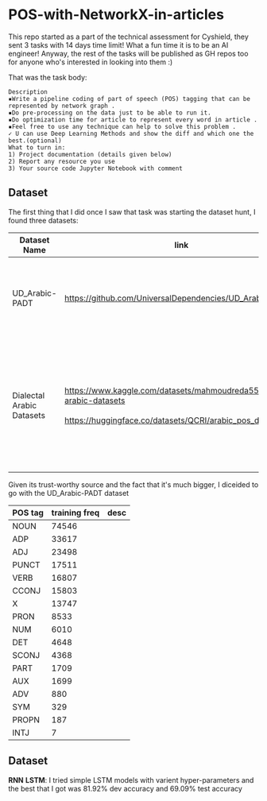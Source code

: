 # POS-with-NetworkX-in-articles

This repo started as a part of the technical assessment for Cyshield, they sent 3 tasks with 14 days time limit! What a fun time it is to be an AI engineer! Anyway, the rest of the tasks will be published as GH repos too for anyone who's interested in looking into them :)

That was the task body:
```
Description
▪Write a pipeline coding of part of speech (POS) tagging that can be represented by network graph .
▪Do pre-processing on the data just to be able to run it.
▪Do optimization time for article to represent every word in article .
▪Feel free to use any technique can help to solve this problem .
✓ U can use Deep Learning Methods and show the diff and which one the best.(optional)
What to turn in:
1) Project documentation (details given below)
2) Report any resource you use
3) Your source code Jupyter Notebook with comment
```

## Dataset
The first thing that I did once I saw that task was starting the dataset hunt, I found three datasets:

Dataset Name | link | main advantage | size
--- | --- | --- | ---
UD_Arabic-PADT | https://github.com/UniversalDependencies/UD_Arabic-PADT | respectful source, already split into training and testing | 6075 samples in train<br>909 in dev dataset<br>680 in test 
Dialectal Arabic Datasets | https://www.kaggle.com/datasets/mahmoudreda55/dialectal-arabic-datasets<br><br>https://huggingface.co/datasets/QCRI/arabic_pos_dialect | contains dialects, already have a benchmark result attached in the dataset document, already uploaded on Kaggle and HF | 350 samples per each dialect: Egyptian, Levantine, Gulf, and Maghrebi<br><br> so 1400 samples in total 

Given its trust-worthy source and the fact that it's much bigger, I diceided to go with the UD_Arabic-PADT dataset

POS tag | training freq | desc
--- | --- | --- 
NOUN  |   74546 
ADP   |  33617 
ADJ   |  23498 
PUNCT |   17511
VERB  |   16807
CCONJ |   15803
X     |   13747
PRON  |    8533
NUM   |   6010
DET   |   4648
SCONJ |   4368
PART  |   1709
AUX   |   1699
ADV   |    880
SYM   |    329
PROPN |    187
INTJ  |    7


## Dataset

**RNN**
**LSTM**: I tried simple LSTM models with varient hyper-parameters and the best that I got was 81.92% dev accuracy and 69.09% test accuracy  
